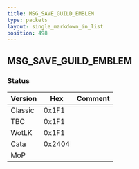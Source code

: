 ```yaml
---
title: MSG_SAVE_GUILD_EMBLEM
type: packets
layout: single_markdown_in_list
position: 498
---
```


## MSG_SAVE_GUILD_EMBLEM

### Status

Version    | Hex        | Comment
---------- | ---------- | ---------- 
Classic    | 0x1F1      |
TBC        | 0x1F1      |
WotLK      | 0x1F1      |
Cata       | 0x2404     |
MoP        |            |
